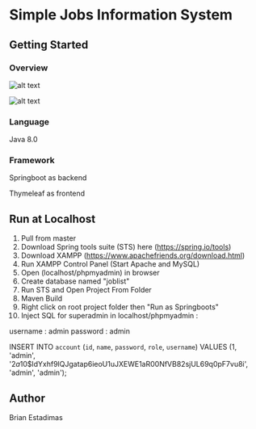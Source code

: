 # Simple Jobs Information System

## Getting Started

### Overview

![alt text](https://i.ibb.co/DLz536T/Screenshot-79.png)

![alt text](https://i.ibb.co/6FDN276/Screenshot-80.png)

### Language

Java 8.0

### Framework

Springboot as backend

Thymeleaf as frontend

## Run at Localhost

1. Pull from master
2. Download Spring tools suite (STS) here (https://spring.io/tools)
3. Download XAMPP (https://www.apachefriends.org/download.html)
4. Run XAMPP Control Panel (Start Apache and MySQL)
5. Open (localhost/phpmyadmin) in browser
6. Create database named "joblist"
7. Run STS and Open Project From Folder
8. Maven Build
9. Right click on root project folder then "Run as Springboots"
10. Inject SQL for superadmin in localhost/phpmyadmin :

username : admin
password : admin

INSERT INTO `account` (`id`, `name`, `password`, `role`, `username`) VALUES
(1, 'admin', '$2a$10$ldYxhf9lQJgatap6ieoU1uJXEWE1aR00NfVB82sjUL69q0pF7vu8i', 'admin', 'admin');

## Author

Brian Estadimas

